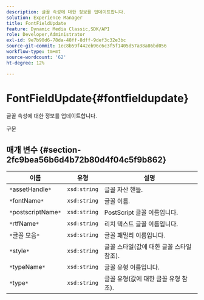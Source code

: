 ```yaml
---
description: 글꼴 속성에 대한 정보를 업데이트합니다.
solution: Experience Manager
title: FontFieldUpdate
feature: Dynamic Media Classic,SDK/API
role: Developer,Administrator
exl-id: 9e7b90d6-78da-48ff-8dff-9def3c32e3bc
source-git-commit: 1ec8b59f442eb96c6c3f5f1405d57a38a86bd056
workflow-type: tm+mt
source-wordcount: '62'
ht-degree: 12%

---
```


# FontFieldUpdate{#fontfieldupdate}

글꼴 속성에 대한 정보를 업데이트합니다.

구문

## 매개 변수 {#section-2fc9bea56b6d4b72b80d4f04c5f9b862}

| 이름 | 유형 | 설명 |
|---|---|---|
| `*`assetHandle`*` | `xsd:string` | 글꼴 자산 핸들. |
| `*`fontName`*` | `xsd:string` | 글꼴 이름. |
| `*`postscriptName`*` | `xsd:string` | PostScript 글꼴 이름입니다. |
| `*`rtfName`*` | `xsd:string` | 리치 텍스트 글꼴 이름입니다. |
| `*`글꼴 모음`*` | `xsd:string` | 글꼴 패밀리 이름입니다. |
| `*`style`*` | `xsd:string` | 글꼴 스타일(값에 대한 글꼴 스타일 참조). |
| `*`typeName`*` | `xsd:string` | 글꼴 유형 이름입니다. |
| `*`type`*` | `xsd:string` | 글꼴 유형(값에 대한 글꼴 유형 참조). |
